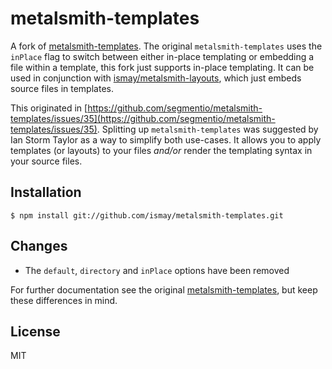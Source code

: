 # metalsmith-templates

A fork of [metalsmith-templates](https://github.com/segmentio/metalsmith-templates). The original `metalsmith-templates` uses the `inPlace` flag to switch between either in-place templating or embedding a file within a template, this fork just supports in-place templating. It can be used in conjunction with [ismay/metalsmith-layouts](https://github.com/ismay/metalsmith-layouts), which just embeds source files in templates.

This originated in [https://github.com/segmentio/metalsmith-templates/issues/35](https://github.com/segmentio/metalsmith-templates/issues/35). Splitting up `metalsmith-templates` was suggested by Ian Storm Taylor as a way to simplify both use-cases. It allows you to apply templates (or layouts) to your files *and/or* render the templating syntax in your source files.

## Installation

```
$ npm install git://github.com/ismay/metalsmith-templates.git
```

## Changes

* The `default`, `directory` and `inPlace` options have been removed

For further documentation see the original [metalsmith-templates](https://github.com/segmentio/metalsmith-templates), but keep these differences in mind.

## License

MIT

